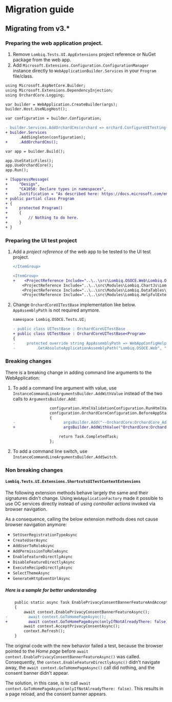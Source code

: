# Migration guide

## Migrating from v3.*

### Preparing the web application project.

1. Remove `Lombiq.Tests.UI.AppExtensions` project reference or NuGet package from the web app.
2. Add `Microsoft.Extensions.Configuration.ConfigurationManager` instance directly to `WebApplicationBuilder.Services` in your `Program` file/class.

```diff
using Microsoft.AspNetCore.Builder;
using Microsoft.Extensions.DependencyInjection;
using OrchardCore.Logging;

var builder = WebApplication.CreateBuilder(args);
builder.Host.UseNLogHost();

var configuration = builder.Configuration;

- builder.Services.AddOrchardCms(orchard => orchard.ConfigureUITesting(configuration, enableShortcutsDuringUITesting: true));
+ builder.Services
      .AddSingleton(configuration);
+     .AddOrchardCms();

var app = builder.Build();

app.UseStaticFiles();
app.UseOrchardCore();
app.Run();

+ [SuppressMessage(
+     "Design",
+     "CA1050: Declare types in namespaces",
+     Justification = "As described here: https://docs.microsoft.com/en-us/aspnet/core/test/integration-tests?view=aspnetcore-6.0.")]
+ public partial class Program
+ {
+     protected Program()
+     {
+         // Nothing to do here.
+     }
+ }
```

### Preparing the UI test project

1. Add a _project reference_ of the web app to be tested to the UI test project.

    ```diff
    </ItemGroup>

    <ItemGroup>
    +    <ProjectReference Include="..\..\src\Lombiq.OSOCE.Web\Lombiq.OSOCE.Web.csproj" />
        <ProjectReference Include="..\..\src\Modules\Lombiq.ChartJs\Lombiq.ChartJs.Tests.UI\Lombiq.ChartJs.Tests.UI.csproj" />
        <ProjectReference Include="..\..\src\Modules\Lombiq.DataTables\Lombiq.DataTables\Tests\Lombiq.DataTables.Tests.UI\Lombiq.DataTables.Tests.UI.csproj" />
        <ProjectReference Include="..\..\src\Modules\Lombiq.HelpfulExtensions\Lombiq.HelpfulExtensions.Tests.UI\Lombiq.HelpfulExtensions.Tests.UI.csproj" />
    ```

2. Change `OrchardCoreUITestBase` implementation like below. `AppAssemblyPath` is not required anymore.

    ```diff
    namespace Lombiq.OSOCE.Tests.UI;

    - public class UITestBase : OrchardCoreUITestBase
    + public class UITestBase : OrchardCoreUITestBase<Program>
    {
    -     protected override string AppAssemblyPath => WebAppConfigHelper
    -         .GetAbsoluteApplicationAssemblyPath("Lombiq.OSOCE.Web", "net6.0");
    ```

### Breaking changes

There is a breaking change in adding command line arguments to the WebApplication:

1. To add a command line argument with value, use `InstanceCommandLineArgumentsBuilder.AddWithValue` instead of the two calls to `ArgumentsBuilder.Add`:

    ```diff
                    configuration.HtmlValidationConfiguration.RunHtmlValidationAssertionOnAllPageChanges = false;
                    configuration.OrchardCoreConfiguration.BeforeAppStart += (_, argsBuilder) =>
                    {
    -                     argsBuilder.Add("--OrchardCore:OrchardCore_Admin:AdminUrlPrefix").Add("custom-admin");
    +                     argsBuilder.AddWithValue("OrchardCore:OrchardCore_Admin:AdminUrlPrefix", "custom-admin");

                        return Task.CompletedTask;
                    };
    ```

1. To add a command line switch, use `InstanceCommandLineArgumentsBuilder.AddSwitch`.

### Non breaking changes

#### `Lombiq.Tests.UI.Extensions.ShortcutsUITestContextExtensions`

The following extension methods behave largely the same and their signatures didn't change. Using `WebApplicationFactory` made it possible to use OC services directly instead of using _controller actions_ invoked via browser navigation.

As a consequence, calling the below extension methods does not cause browser navigation anymore:

- `SetUserRegistrationTypeAsync`
- `CreateUserAsync`
- `AddUserToRoleAsync`
- `AddPermissionToRoleAsync`
- `EnableFeatureDirectlyAsync`
- `DisableFeatureDirectlyAsync`
- `ExecuteRecipeDirectlyAsync`
- `SelectThemeAsync`
- `GenerateHttpEventUrlAsync`

##### Here is a sample for better understanding

```diff
    public static async Task EnablePrivacyConsentBannerFeatureAndAcceptPrivacyConsentAsync(this UITestContext context)
    {
        await context.EnablePrivacyConsentBannerFeatureAsync();
-         await context.GoToHomePageAsync();
+         await context.GoToHomePageAsync(onlyIfNotAlreadyThere: false);
        await context.AcceptPrivacyConsentAsync();
        context.Refresh();
    }
```

The original code with the new behavior failed a test, because the browser pointed to the _Home page_ before `await context.EnablePrivacyConsentBannerFeatureAsync()` was called. Consequently, the `context.EnableFeatureDirectlyAsync()` didn't navigate away, the `await context.GoToHomePageAsync()` call did nothing, and the consent banner didn't appear.

The solution, in this case, is to call `await context.GoToHomePageAsync(onlyIfNotAlreadyThere: false)`. This results in a page reload, and the consent banner appears.

